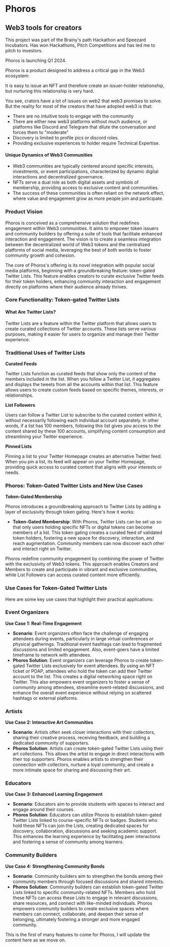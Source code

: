 # Phoros

## **Web3 tools for creators**

This project was part of the Brainy's path Hackathon and Speezard Incubators. Has won Hackathons, Pitch Competitions and has led me to pitch to investors.&#x20;

Phoros is launching Q1 2024.&#x20;

Phoros is a product designed to address a critical gap in the Web3 ecosystem:

It is easy to issue an NFT and  therefore create an issuer-holder relationship, but nurturing this relationship is very hard. &#x20;

You see, crators have a lot of issues on web2 that web3 promises to solve. But the reality for most of the creators that have adopted web3 is that:

* There are no intuitive tools to engage with the community
* There are either new web3 platforms without much audience, or platforms like Discord and Telegram that dilute the conversation and forces them to "moderate"
* Discovery is limited to profile pics or discord roles.&#x20;
* Providing exclusive experiences to holder require Technical Expertise.&#x20;



#### **Unique Dynamics of Web3 Communities**

* Web3 communities are typically centered around specific interests, investments, or event participations, characterized by dynamic digital interactions and decentralized governance.
* NFTs serve a dual role as both digital assets and symbols of membership, providing access to exclusive content and communities.
* The success of these communities is often reliant on the network effect, where value and engagement grow as more people join and participate.

### **Product Vision**

Phoros is conceived as a comprehensive solution that redefines engagement within Web3 communities. It aims to empower token issuers and community builders by offering a suite of tools that facilitate enhanced interaction and engagement. The vision is to create a seamless integration between the decentralized world of Web3 tokens and the centralized platforms of social media, leveraging the best of both worlds to foster community growth and cohesion.

The core of Phoros's offering is its novel integration with popular social media platforms, beginning with a groundbreaking feature: token-gated Twitter Lists. This feature enables creators to curate exclusive Twitter feeds for their token holders, enhancing community interaction and engagement directly on platforms where their audience already thrives.

### **Core Functionality: Token-gated Twitter Lists**

#### What Are Twitter Lists?

Twitter Lists are a feature within the Twitter platform that allows users to create curated collections of Twitter accounts. These lists serve various purposes, making it easier for users to organize and manage their Twitter experience.

### Traditional Uses of Twitter Lists

**Curated Feeds**

Twitter Lists function as curated feeds that show only the content of the members included in the list. When you follow a Twitter List, it aggregates and displays the tweets from all the accounts within that list. This feature allows users to create custom feeds based on specific themes, interests, or relationships.

**List Followers**

Users can follow a Twitter List to subscribe to the curated content within it, without necessarily following each individual account separately. In other words, if a list has 100 members, following this list gives you access to the content shared by these 100 accounts, simplifying content consumption and streamlining your Twitter experience.

**Pinned Lists**

Pinning a list to your Twitter Homepage creates an alternative Twitter feed. When you pin a list, its feed will appear on your Twitter Homepage, providing quick access to curated content that aligns with your interests or needs.

### Phoros: Token-Gated Twitter Lists and New Use Cases

**Token-Gated Membership**

Phoros introduces a groundbreaking approach to Twitter Lists by adding a layer of exclusivity through token gating. Here's how it works:

* **Token-Gated Membership**: With Phoros, Twitter Lists can be set up so that only users holding specific NFTs or digital tokens can become members of a list. This token gating creates a curated feed of validated token holders, fostering a new space for discovery, interaction, and reach augmentation. Community members can now discover each other and interact right on Twitter.

Phoros redefine community engagement by combining the power of Twitter with the exclusivity of Web3 tokens. This approach enables Creators and Members to create and participate in vibrant and exclusive communities, while List Followers can access curated content more efficiently.

### Use Cases for Token-Gated Twitter Lists

Here are some key use cases that highlight their practical applications:

### Event Organizers

**Use Case 1: Real-Time Engagement**

* **Scenario**: Event organizers often face the challenge of engaging attendees during events, particularly in large virtual conferences or physical gatherings. Traditional event hashtags can lead to fragmented discussions and limited engagement. Also, event-goers have a limited timeframe to network with attendees.
* **Phoros Solution**: Event organizers can leverage Phoros to create token-gated Twitter Lists exclusively for event attendees. By using an NFT ticket or POAP, attendees who hold the token can add their Twitter account to the list. This creates a digital networking space right on Twitter. This also empowers event organizers to foster a sense of community among attendees, streamline event-related discussions, and enhance the overall event experience without relying on scattered hashtags or external platforms.

### Artists

**Use Case 2: Interactive Art Communities**

* **Scenario**: Artists often seek closer interactions with their collectors, sharing their creative process, receiving feedback, and building a dedicated community of supporters.
* **Phoros Solution**: Artists can create token-gated Twitter Lists using their art collections. This allows the artist to engage in direct interactions with their top supporters. Phoros enables artists to strengthen their connection with collectors, nurture a loyal community, and create a more intimate space for sharing and discussing their art.

### Educators

**Use Case 3: Enhanced Learning Engagement**

* **Scenario**: Educators aim to provide students with spaces to interact and engage around their courses.&#x20;
* **Phoros Solution**: Educators can utilize Phoros to establish token-gated Twitter Lists linked to course-specific NFTs or badges. Students who hold these NFTs can join the Lists, creating dedicated spaces for discovery, collaboration, discussions and seeking academic support. This enhances the learning experience by facilitating peer interactions and fostering a sense of community among learners.&#x20;

### Community Builders

**Use Case 4: Strengthening Community Bonds**

* **Scenario**: Community builders aim to strengthen the bonds among their community members through focused discussions and shared interests.
* **Phoros Solution**: Community builders can establish token-gated Twitter Lists linked to specific community-related NFTs. Members who hold these NFTs can access these Lists to engage in relevant discussions, share resources, and connect with like-minded individuals. Phoros empowers community builders to create exclusive spaces where members can connect, collaborate, and deepen their sense of belonging, ultimately fostering a stronger and more engaged community.

This is the first of many features to come for Phoros, I will update the content here as we move on.&#x20;
